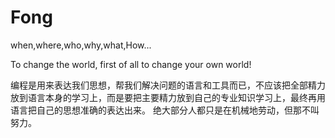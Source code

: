 # Fong
when,where,who,why,what,How...

To change the world, first of all to change your own world!

编程是用来表达我们思想，帮我们解决问题的语言和工具而已，不应该把全部精力放到语言本身的学习上，而是要把主要精力放到自己的专业知识学习上，最终再用语言把自己的思想准确的表达出来。
绝大部分人都只是在机械地劳动，但那不叫努力。

